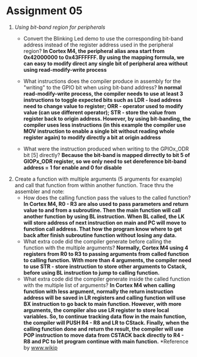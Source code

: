 # **Assignment 05**


1. *Using bit-band region for peripherals*
   * Convert the Blinking Led demo to use the corresponding bit-band address instead of the register address used in the peripheral region? **In Cortex M4, the peripheral alias area start from 0x42000000 to 0x43FFFFFF. By using the mapping formula, we can easy to modify direct any single bit of peripheral area without using read-modify-write process**

   * What instructions does the compiler produce in assembly for the "writing" to the GPIO bit when using bit-band address? **In normal read-modify-write process, the compiler needs to use at least 3 instructions to toggle expected bits such as LDR - load address need to change value to register; ORR - operator used to modify value (can use different operator); STR - store the value from register back to origin address. However, by using bit-banding, the compiler uses less instructions (in this example the compiler use MOV instruction to enable a single bit without reading whole register again) to modify directly a bit at origin address**
   * What were the instruction produced when writing to the GPIOx_ODR bit [5] directly? **Because the bit-band is mapped dirrectly to bit 5 of GIOPx_ODR register, so we only need to set dereference bit-band address = 1 for enable and 0 for disable**
2. Create a function with multiple arguments (5 arguments for example) and call that function from within another function. Trace thru the assembler and note:
   * How does the calling function pass the values to the called function? **In Cortex M4, R0 - R3 are also used to pass parameters and return value to and from a subroutine. Then the main function will call another function by using BL instruction. When BL called, the LK will store address of next instruction on main and PC will move to function call address. That how the program know where to get back after finish subroutine function without losing any data.**
   * What extra code did the compiler generate before calling the function with the multiple arguments? **Normally, Cortex M4 using 4 registers from R0 to R3 to passing arguments from called function to calling function. With more than 4 arguments, the compiler need to use STR - store instruction to store other arguments to Cstack, before using BL instruction to jump to calling function.**
   * What extra code did the compiler generate inside the called function with the multiple list of arguments? **In Cortex M4 when calling function with less argument, normally the return instruction address will be saved in LR registers and calling function will use BX instruction to go back to main function. However, with more arguments, the compiler also use LR register to store local variables. So, to continue tracking data flow in the main function, the compiler will PUSH R4 - R8 and LR to CStack. Finally, when the calling function done and return the result, the compiler will use POP instruction to move data from CSTACK back directly to R4 - R8 and PC to let program continue with main function.** 
*Reference by www.wikip
